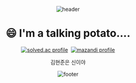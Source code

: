 <div align="center">

  ![header](https://capsule-render.vercel.app/api?type=waving&height=200&text=JaeHeon%20Choi&fontAlign=70&fontAlignY=40&color=gradient&animation=twinkling)

# 😄 I'm a talking potato....

<p align="center">
	<a href="https://solved.ac/jh0520" target="_blank"><img src="http://mazassumnida.wtf/api/v2/generate_badge?boj=jh0520" alt="solved.ac profile"/></a>&nbsp
	<a href="https://solved.ac/jh0520" target="_blank"><img src="http://mazandi.herokuapp.com/api?handle=jh0520" alt="mazandi profile"/></a>
</p>


  김현준은 신이야
  
![footer](https://capsule-render.vercel.app/api?section=footer&type=waving&height=200&fontAlign=70&fontAlignY=40&color=gradient&animation=twinkling)

</div>

<!--
**ChoiJaeHeon/ChoiJaeHeon** is a ✨ _special_ ✨ repository because its `README.md` (this file) appears on your GitHub profile.

Here are some ideas to get you started:

- 🔭 I’m currently working on ...
- 🌱 I’m currently learning ...
- 👯 I’m looking to collaborate on ...
- 🤔 I’m looking for help with ...
- 💬 Ask me about ...
- 📫 How to reach me: ...
- 😄 Pronouns: ...
- ⚡ Fun fact: ...
-->
